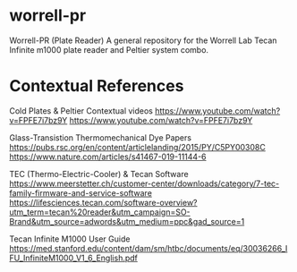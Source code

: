 # worrell-pr
Worrell-PR (Plate Reader) A general repository for the Worrell Lab Tecan Infinite m1000 plate reader and Peltier system combo.
# Contextual References

Cold Plates & Peltier Contextual videos
https://www.youtube.com/watch?v=FPFE7i7bz9Y
https://www.youtube.com/watch?v=FPFE7i7bz9Y

Glass-Transistion Thermomechanical Dye Papers 
https://pubs.rsc.org/en/content/articlelanding/2015/PY/C5PY00308C
https://www.nature.com/articles/s41467-019-11144-6

TEC (Thermo-Electric-Cooler) & Tecan Software
https://www.meerstetter.ch/customer-center/downloads/category/7-tec-family-firmware-and-service-software
https://lifesciences.tecan.com/software-overview?utm_term=tecan%20reader&utm_campaign=SO-Brand&utm_source=adwords&utm_medium=ppc&gad_source=1

Tecan Infinite M1000 User Guide
https://med.stanford.edu/content/dam/sm/htbc/documents/eq/30036266_IFU_InfiniteM1000_V1_6_English.pdf
